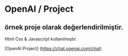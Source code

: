 # OpenAI / Project

## örnek proje olarak değerlendirilmiştir.

Html Css & Javascript kullanılmıştır.

[OpenAI Project] (https://chat.openai.com/chat)

